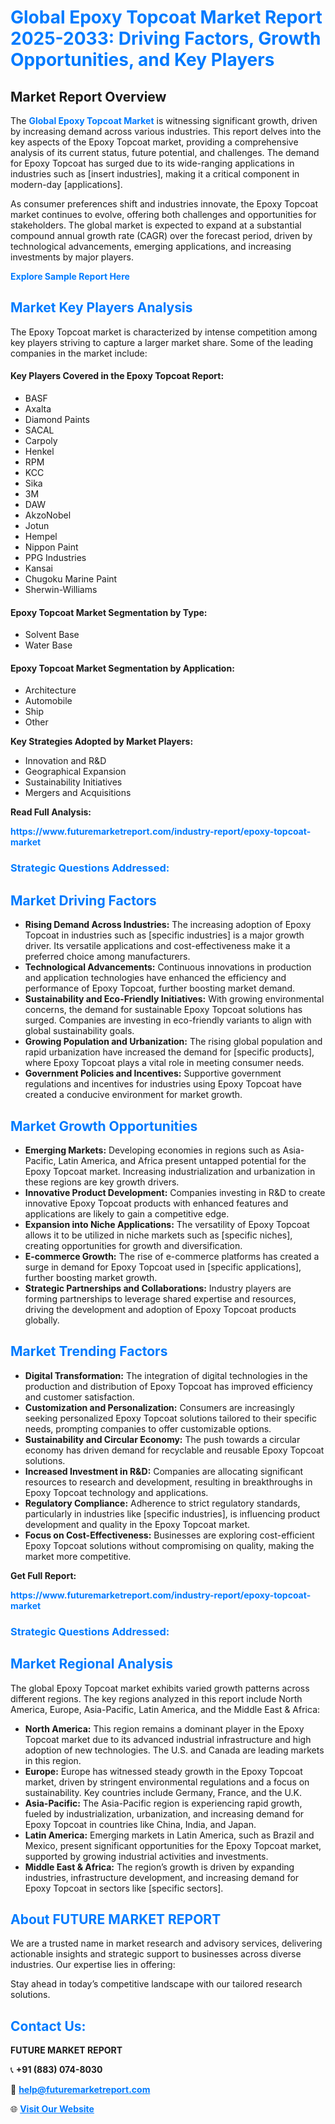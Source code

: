 <h1 style="color: #007BFF;">Global Epoxy Topcoat Market Report 2025-2033: Driving Factors, Growth Opportunities, and Key Players</h1>

<section id="overview">
<h2>Market Report Overview</h2>
<p>The <a href="https://www.futuremarketreport.com/industry-report/epoxy-topcoat-market" style="color: #007BFF; text-decoration: none;"><strong>Global Epoxy Topcoat Market</strong></a> is witnessing significant growth, driven by increasing demand across various industries. This report delves into the key aspects of the Epoxy Topcoat market, providing a comprehensive analysis of its current status, future potential, and challenges. The demand for Epoxy Topcoat has surged due to its wide-ranging applications in industries such as [insert industries], making it a critical component in modern-day [applications].</p>
<p>As consumer preferences shift and industries innovate, the Epoxy Topcoat market continues to evolve, offering both challenges and opportunities for stakeholders. The global market is expected to expand at a substantial compound annual growth rate (CAGR) over the forecast period, driven by technological advancements, emerging applications, and increasing investments by major players.</p>
</section>

<section id="overview">
<p><a href="https://www.futuremarketreport.com/request-sample/reportId=89937" style="color: #007BFF; text-decoration: none;"><strong>Explore Sample Report Here</strong></a></p>
</section>

<section id="key-players">
<h2 style="color: #007BFF;">Market Key Players Analysis</h2>
<p>The Epoxy Topcoat market is characterized by intense competition among key players striving to capture a larger market share. Some of the leading companies in the market include:</p>
<h4>Key Players Covered in the Epoxy Topcoat Report:</h4>
<ul><li>BASF</li><li>Axalta</li><li>Diamond Paints</li><li>SACAL</li><li>Carpoly</li><li>Henkel</li><li>RPM</li><li>KCC</li><li>Sika</li><li>3M</li><li>DAW</li><li>AkzoNobel</li><li>Jotun</li><li>Hempel</li><li>Nippon Paint</li><li>PPG Industries</li><li>Kansai</li><li>Chugoku Marine Paint</li><li>Sherwin-Williams</li></ul>
<h4>Epoxy Topcoat Market Segmentation by Type:</h4>
<ul><li>Solvent Base</li><li>Water Base</li></ul>

<h4>Epoxy Topcoat Market Segmentation by Application:</h4>
<ul><li>Architecture</li><li>Automobile</li><li>Ship</li><li>Other</li></ul>
<p><strong>Key Strategies Adopted by Market Players:</strong></p>
<ul>
<li>Innovation and R&D</li>
<li>Geographical Expansion</li>
<li>Sustainability Initiatives</li>
<li>Mergers and Acquisitions</li>
</ul>
</section>

<section>
<p><strong>Read Full Analysis: </strong></p><a href="https://www.futuremarketreport.com/industry-report/epoxy-topcoat-market" style="color: #007BFF; text-decoration: none;"><strong>https://www.futuremarketreport.com/industry-report/epoxy-topcoat-market</strong></a>
<h3 style="color: #007BFF;">Strategic Questions Addressed:</h3>
</section>

<section id="driving-factors">
<h2 style="color: #007BFF;">Market Driving Factors</h2>
<ul>
<li><strong>Rising Demand Across Industries:</strong> The increasing adoption of Epoxy Topcoat in industries such as [specific industries] is a major growth driver. Its versatile applications and cost-effectiveness make it a preferred choice among manufacturers.</li>
<li><strong>Technological Advancements:</strong> Continuous innovations in production and application technologies have enhanced the efficiency and performance of Epoxy Topcoat, further boosting market demand.</li>
<li><strong>Sustainability and Eco-Friendly Initiatives:</strong> With growing environmental concerns, the demand for sustainable Epoxy Topcoat solutions has surged. Companies are investing in eco-friendly variants to align with global sustainability goals.</li>
<li><strong>Growing Population and Urbanization:</strong> The rising global population and rapid urbanization have increased the demand for [specific products], where Epoxy Topcoat plays a vital role in meeting consumer needs.</li>
<li><strong>Government Policies and Incentives:</strong> Supportive government regulations and incentives for industries using Epoxy Topcoat have created a conducive environment for market growth.</li>
</ul>
</section>

<section id="growth-opportunities">
<h2 style="color: #007BFF;">Market Growth Opportunities</h2>
<ul>
<li><strong>Emerging Markets:</strong> Developing economies in regions such as Asia-Pacific, Latin America, and Africa present untapped potential for the Epoxy Topcoat market. Increasing industrialization and urbanization in these regions are key growth drivers.</li>
<li><strong>Innovative Product Development:</strong> Companies investing in R&D to create innovative Epoxy Topcoat products with enhanced features and applications are likely to gain a competitive edge.</li>
<li><strong>Expansion into Niche Applications:</strong> The versatility of Epoxy Topcoat allows it to be utilized in niche markets such as [specific niches], creating opportunities for growth and diversification.</li>
<li><strong>E-commerce Growth:</strong> The rise of e-commerce platforms has created a surge in demand for Epoxy Topcoat used in [specific applications], further boosting market growth.</li>
<li><strong>Strategic Partnerships and Collaborations:</strong> Industry players are forming partnerships to leverage shared expertise and resources, driving the development and adoption of Epoxy Topcoat products globally.</li>
</ul>
</section>

<section id="trending-factors">
<h2 style="color: #007BFF;">Market Trending Factors</h2>
<ul>
<li><strong>Digital Transformation:</strong> The integration of digital technologies in the production and distribution of Epoxy Topcoat has improved efficiency and customer satisfaction.</li>
<li><strong>Customization and Personalization:</strong> Consumers are increasingly seeking personalized Epoxy Topcoat solutions tailored to their specific needs, prompting companies to offer customizable options.</li>
<li><strong>Sustainability and Circular Economy:</strong> The push towards a circular economy has driven demand for recyclable and reusable Epoxy Topcoat solutions.</li>
<li><strong>Increased Investment in R&D:</strong> Companies are allocating significant resources to research and development, resulting in breakthroughs in Epoxy Topcoat technology and applications.</li>
<li><strong>Regulatory Compliance:</strong> Adherence to strict regulatory standards, particularly in industries like [specific industries], is influencing product development and quality in the Epoxy Topcoat market.</li>
<li><strong>Focus on Cost-Effectiveness:</strong> Businesses are exploring cost-efficient Epoxy Topcoat solutions without compromising on quality, making the market more competitive.</li>
</ul>
</section>

<section>
<p><strong>Get Full Report: </strong></p><a href="https://www.futuremarketreport.com/industry-report/epoxy-topcoat-market" style="color: #007BFF; text-decoration: none;"><strong>https://www.futuremarketreport.com/industry-report/epoxy-topcoat-market</strong></a>
<h3 style="color: #007BFF;">Strategic Questions Addressed:</h3>
</section>


<section id="regional-analysis">
<h2 style="color: #007BFF;">Market Regional Analysis</h2>
<p>The global Epoxy Topcoat market exhibits varied growth patterns across different regions. The key regions analyzed in this report include North America, Europe, Asia-Pacific, Latin America, and the Middle East & Africa:</p>
<ul>
<li><strong>North America:</strong> This region remains a dominant player in the Epoxy Topcoat market due to its advanced industrial infrastructure and high adoption of new technologies. The U.S. and Canada are leading markets in this region.</li>
<li><strong>Europe:</strong> Europe has witnessed steady growth in the Epoxy Topcoat market, driven by stringent environmental regulations and a focus on sustainability. Key countries include Germany, France, and the U.K.</li>
<li><strong>Asia-Pacific:</strong> The Asia-Pacific region is experiencing rapid growth, fueled by industrialization, urbanization, and increasing demand for Epoxy Topcoat in countries like China, India, and Japan.</li>
<li><strong>Latin America:</strong> Emerging markets in Latin America, such as Brazil and Mexico, present significant opportunities for the Epoxy Topcoat market, supported by growing industrial activities and investments.</li>
<li><strong>Middle East & Africa:</strong> The region’s growth is driven by expanding industries, infrastructure development, and increasing demand for Epoxy Topcoat in sectors like [specific sectors].</li>
</ul>
</section>

<footer>
<h2 style="color: #007BFF;">About FUTURE MARKET REPORT</h2>
<p>We are a trusted name in market research and advisory services, delivering actionable insights and strategic support to businesses across diverse industries. Our expertise lies in offering:</p>

<p>Stay ahead in today’s competitive landscape with our tailored research solutions.</p>

<h2 style="color: #007BFF;">Contact Us:</h2>
<p><strong>FUTURE MARKET REPORT</strong></p>
<p>📞 <strong>+91 (883) 074-8030</strong></p>
<p>📧 <strong><a href="mailto:help@futuremarketreport.com" style="color: #007BFF;">help@futuremarketreport.com</a></strong></p>
<p>🌐 <strong><a href="https://www.futuremarketreport.com/" style="color: #007BFF;">Visit Our Website</a></strong></p>
</footer>